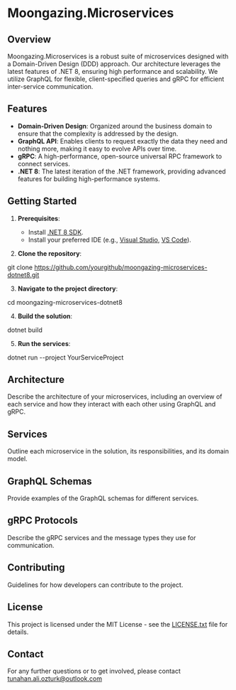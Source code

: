 # Moongazing.Microservices

## Overview

Moongazing.Microservices is a robust suite of microservices designed with a Domain-Driven Design (DDD) approach. Our architecture leverages the latest features of .NET 8, ensuring high performance and scalability. We utilize GraphQL for flexible, client-specified queries and gRPC for efficient inter-service communication.

## Features

- **Domain-Driven Design**: Organized around the business domain to ensure that the complexity is addressed by the design.
- **GraphQL API**: Enables clients to request exactly the data they need and nothing more, making it easy to evolve APIs over time.
- **gRPC**: A high-performance, open-source universal RPC framework to connect services.
- **.NET 8**: The latest iteration of the .NET framework, providing advanced features for building high-performance systems.

## Getting Started

1. **Prerequisites**:
   - Install [.NET 8 SDK](https://dotnet.microsoft.com/download/dotnet/8.0).
   - Install your preferred IDE (e.g., [Visual Studio](https://visualstudio.microsoft.com/), [VS Code](https://code.visualstudio.com/)).

2. **Clone the repository**:

git clone https://github.com/yourgithub/moongazing-microservices-dotnet8.git

3. **Navigate to the project directory**:

cd moongazing-microservices-dotnet8

4. **Build the solution**:

dotnet build

5. **Run the services**:

dotnet run --project YourServiceProject

## Architecture

Describe the architecture of your microservices, including an overview of each service and how they interact with each other using GraphQL and gRPC.

## Services

Outline each microservice in the solution, its responsibilities, and its domain model.

## GraphQL Schemas

Provide examples of the GraphQL schemas for different services.

## gRPC Protocols

Describe the gRPC services and the message types they use for communication.

## Contributing

Guidelines for how developers can contribute to the project.

## License

This project is licensed under the MIT License - see the [LICENSE.txt](LICENSE.txt) file for details.

## Contact

For any further questions or to get involved, please contact tunahan.ali.ozturk@outlook.com
